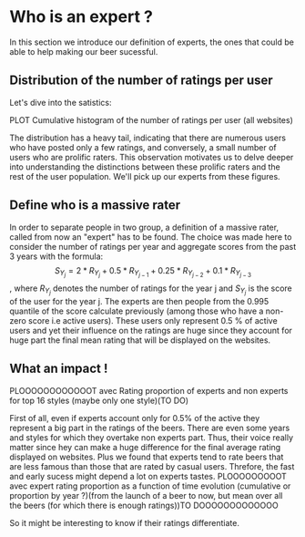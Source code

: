 # Who is an expert ?
In this section we introduce our definition of experts, the ones that could be able to help making our beer sucessful.
## Distribution of the number of ratings per user
Let's dive into the satistics:

PLOT Cumulative histogram of the number of ratings per user (all websites)

The distribution has a heavy tail, indicating that there are numerous users who have posted only a few ratings, and conversely, a small number of users who are prolific raters. This observation motivates us to delve deeper into understanding the distinctions between these prolific raters and the rest of the user population. We'll pick up our experts from these figures.

## Define who is a massive rater
In order to separate people in two group, a definition of a massive rater, called from now an "expert" has to be found. The choice was made here to consider the number of ratings per year and aggregate scores from the past 3 years with the formula:
$$
S_{Y_j} = 2 * R_{Y_{j}} + 0.5 * R_{Y_{j-1}} + 0.25 * R_{Y_{j-2}} + 0.1 * R_{Y_{j-3}}
$$
, where $R_{Y_j}$ denotes the number of ratings for the year j and $S_{Y_j}$ is the score of the user for the year j.
The experts are then people from the 0.995 quantile of the score calculate previously (among those who have a non-zero score i.e active users).
These users only represent 0.5 % of active users and yet their influence on the ratings are huge since they account for huge part the final mean rating that will be displayed on the websites.
## What an impact !

PLOOOOOOOOOOOOT avec Rating proportion of experts and non experts for top 16 styles (maybe only one style)(TO DO)

First of all, even if experts account only for 0.5% of the active they represent a big part in the ratings of the beers. There are even some years and styles for which they overtake non experts part. Thus, their voice really matter since hey can make a huge difference for the final average rating displayed on websites.
Plus we found that experts tend to rate beers that are less famous than those that are rated by casual users. Threfore, the fast and early sucess might depend a lot on experts tastes.
PLOOOOOOOOOT avec expert rating proportion as a function of time evolution (cumulative or proportion by year ?)(from the launch of a beer to now, but mean over all the beers (for which there is enough ratings))TO DOOOOOOOOOOOOO

So it might be interesting to know if their ratings differentiate.


